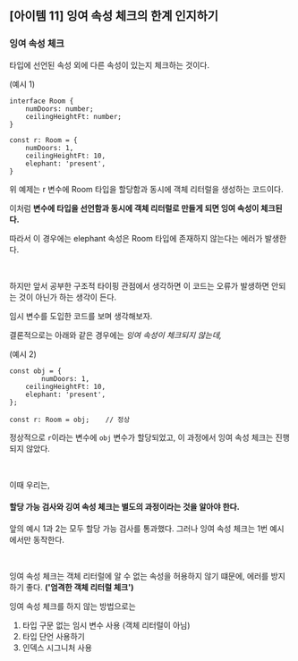 ## [아이템 11] 잉여 속성 체크의 한계 인지하기

### 잉여 속성 체크

타입에 선언된 속성 외에 다른 속성이 있는지 체크하는 것이다.

(예시 1)

```
interface Room {
    numDoors: number;
    ceilingHeightFt: number;
}

const r: Room = {
    numDoors: 1,
    ceilingHeightFt: 10,
    elephant: 'present',
}
```

위 예제는 r 변수에 Room 타입을 할당함과 동시에 객체 리터럴을 생성하는 코드이다.

이처럼 **변수에 타입을 선언함과 동시에 객체 리터럴로 만들게 되면 잉여 속성이 체크된다.**

따라서 이 경우에는 elephant 속성은 Room 타입에 존재하지 않는다는 에러가 발생한다.

<br/>

하지만 앞서 공부한 구조적 타이핑 관점에서 생각하면 이 코드는 오류가 발생하면 안되는 것이 아닌가 하는 생각이 든다.

임시 변수를 도입한 코드를 보며 생각해보자.

결론적으로는 아래와 같은 경우에는 _잉여 속성이 체크되지 않는데,_

(예시 2)

```
const obj = {
        numDoors: 1,
    ceilingHeightFt: 10,
    elephant: 'present',
};

const r: Room = obj;    // 정상
```

정상적으로 `r`이라는 변수에 `obj` 변수가 할당되었고, 이 과정에서 잉여 속성 체크는 진행되지 않았다.

<br />

이때 우리는,

#### 할당 가능 검사와 깅여 속성 체크는 별도의 과정이라는 것을 알아야 한다.

앞의 예시 1과 2는 모두 할당 가능 검사를 통과했다. 그러나 잉여 속성 체크는 1번 예시에서만 동작한다.

<br />

잉여 속성 체크는 객체 리터럴에 알 수 없는 속성을 허용하지 않기 떄문에, 에러를 방지하기 좋다. **('엄격한 객체 리터럴 체크')**

잉여 속성 체크를 하지 않는 방법으로는

1. 타입 구문 없는 임시 변수 사용 (객체 리터럴이 아님)
2. 타입 단언 사용하기
3. 인덱스 시그니처 사용
